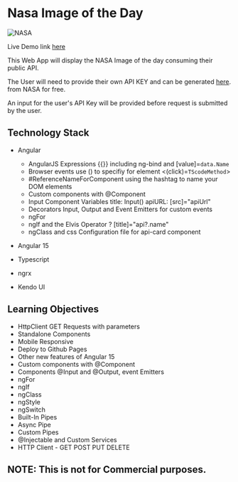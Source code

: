 # Nasa Image of the Day

![NASA](https://upload.wikimedia.org/wikipedia/commons/thumb/a/a3/NASA_Worm_logo.svg/1280px-NASA_Worm_logo.svg.png)

Live Demo link [here](https://brentwatch2021.github.io/NASAIMG/)

This Web App will display the NASA Image of the day consuming their public API.

The User will need to provide their own API KEY and can be generated [here](https://api.nasa.gov/). from NASA for free.

An input for the user's API Key will be provided before request is submitted by the user.

## Technology Stack
- Angular 
    - AngularJS Expressions {{}} including ng-bind and [value]=`data.Name`
    - Browser events use () to specifiy for element <(click)=`TScodeMethod`>
    - #ReferenceNameForComponent using the hashtag to name your DOM elements
    - Custom components with @Component
    - Input Component Variables title: Input()  apiURL: [src]="apiUrl"
    - Decorators Input, Output and Event Emitters for custom events
    - ngFor
    - ngIf and the Elvis Operator ? [title]="api?.name"
    - ngClass and css Configuration file for api-card component
    
- Angular 15
- Typescript
- ngrx 
- Kendo UI 

## Learning Objectives

- HttpClient GET Requests with parameters
- Standalone Components
- Mobile Responsive
- Deploy to Github Pages
- Other new features of Angular 15
- Custom components with @Component
- Components @Input and @Output, event Emitters
- ngFor
- ngIf
- ngClass
- ngStyle
- ngSwitch
- Built-In Pipes 
- Async Pipe
- Custom Pipes
- @Injectable and Custom Services
- HTTP Client - GET POST PUT DELETE


## NOTE: This is not for Commercial purposes.

